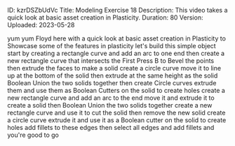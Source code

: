 ID: kzrDSZbUdVc
Title: Modeling Exercise 18
Description: This video takes a quick look at basic asset creation in Plasticity.
Duration: 80
Version: 
Uploaded: 2023-05-28

yum yum Floyd here with a quick look at
basic asset creation in Plasticity to
Showcase some of the features in
plasticity let's build this simple
object start by creating a rectangle
curve and add an arc to one end then
create a new rectangle curve that
intersects the First Press B to Bevel
the points then extrude the faces to
make a solid create a circle curve move
it to line up at the bottom of the solid
then extrude at the same height as the
solid Boolean Union the two solids
together
then create Circle curves extrude them
and use them as Boolean Cutters on the
solid to create holes
create a new rectangle curve and add an
arc to the end
move it and extrude it to create a solid
then Boolean Union the two solids
together
create a new rectangle curve and use it
to cut the solid then remove the new
solid
create a circle curve extrude it and use
it as a Boolean cutter on the solid to
create holes
add fillets to these edges
then select all edges and add fillets
and you're good to go

